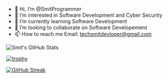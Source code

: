 - 👋 Hi, I’m @SmitProgrammer
- 👀 I’m interested in Software Development and Cyber Security
- 🌱 I’m currently learning Software Development
- 💞️ I’m looking to collaborate on Software Developement
- 📫 How to reach me Email: techsmitdevloper@gmail.com

![Smit's GitHub Stats](https://github-readme-stats.vercel.app/api?username=SmitProgrammer&show_icons=true&hide_border=true&title_color=fff&icon_color=fc531f&text_color=fff&bg_color=121212&include_all_commits=true&count_private=true)

[![trophy](https://github-profile-trophy.vercel.app/?username=SmitProgrammer&theme=onedark)](https://github.com/ryo-ma/github-profile-trophy)

[![GitHub Streak](https://github-readme-streak-stats.herokuapp.com?user=SmitProgrammer&theme=dark)](https://git.io/streak-stats)
<!--[![My GitHub Language Stats](https://github-readme-stats.vercel.app/api/top-langs/?username=SmitProgrammer&show_icons=true&hide_border=true&title_color=fff&icon_color=fc531f&text_color=fff&bg_color=121212&langs_count=5&theme=tokyonight)]

[![GitHub Streak](https://github-readme-streak-stats.herokuapp.com/?user=SmitProgrammer)](https://git.io/streak-stats)

SmitProgrammer/SmitProgrammer is a ✨ special ✨ repository because its `README.md` (this file) appears on your GitHub profile.
You can click the Preview link to take a look at your changes.
--->

